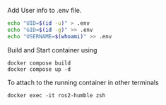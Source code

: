 

Add User info to .env file.

``` bash
echo "UID=$(id -u)" > .env
echo "GID=$(id -g)" >> .env
echo "USERNAME=$(whoami)" >> .env
```

Build and Start container using 
```
docker compose build
docker compose up -d
```


To attach to the running container in other terminals
```
docker exec -it ros2-humble zsh
```

